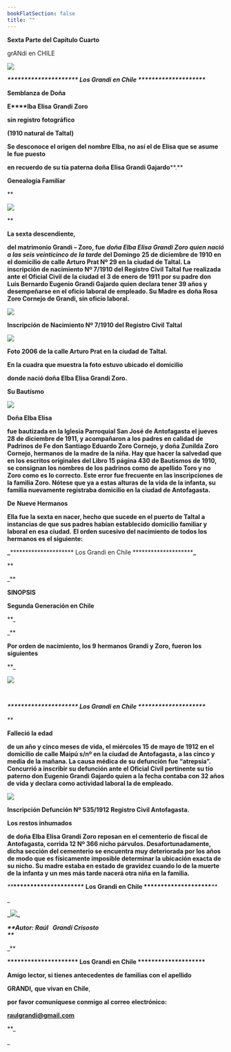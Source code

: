 ```yaml
---
bookFlatSection: false
title: ""
---
```


******Sexta Parte del Capítulo Cuarto****** 

grANdi en CHILE

[![](https://sites.google.com/site/elbaelisagrandizoro/_/rsrc/1283126719902/home/CAPITULO%20IV%20Semblanzas%20Grandi%20Zoro.jpg)](https://sites.google.com/site/elbaelisagrandizoro/home/CAPITULO%20IV%20Semblanzas%20Grandi%20Zoro.jpg?attredirects=0)

_**\*\*\*\*\*\*\*\*\*\*\*\*\*\*\*\*\*\*\*\*\* Los Grandi en Chile \*\*\*\*\*\*\*\*\*\*\*\*\*\*\*\*\*\*\*\***_

**Semblanza de Doña**

**E****lba Elisa** **Grandi Zoro**

**sin registro fotográfico**

**(1910 natural de Taltal)**

**Se desconoce el origen del nombre Elba, no así el de Elisa que se asume le fue puesto**

**en recuerdo de su tía paterna doña Elisa Grandi Gajardo****.**

**Genealogía Familiar**

**

[![](https://sites.google.com/site/elbaelisagrandizoro/_/rsrc/1278546369521/home/Genealogia%20Elba%20Grandi%20Zoro.jpg)](https://sites.google.com/site/elbaelisagrandizoro/home/Genealogia%20Elba%20Grandi%20Zoro.jpg?attredirects=0)

**

****La sexta descendiente,****

**del matrimonio Grandi – Zoro, fue** _**doña Elba Elisa Grandi Zoro quien nació a las seis veinticinco de la tarde**_ **del Domingo** **25 de diciembre de 1910 en el domicilio de calle Arturo Prat Nº 29 en la ciudad de Taltal. La inscripción de nacimiento Nº 7/1910 del Registro Civil Taltal fue realizada ante el Oficial Civil de la ciudad el 3 de enero de 1911 por su padre don Luis Bernardo Eugenio Grandi Gajardo quien declara tener 39 años y desempeñarse en el oficio laboral de empleado. Su Madre es doña Rosa Zoro Cornejo de Grandi, sin oficio laboral.**

[![](https://sites.google.com/site/elbaelisagrandizoro/_/rsrc/1278547310252/home/Nac%20Elba%20Grandi%20Zoro.jpg)](https://sites.google.com/site/elbaelisagrandizoro/home/Nac%20Elba%20Grandi%20Zoro.jpg?attredirects=0)

**Inscripción de Nacimiento Nº 7/1910 del Registro Civil Taltal**

[![](https://sites.google.com/site/elbaelisagrandizoro/_/rsrc/1278547562147/home/Calle%20Arturo%20Prat%20Taltal-125.jpg)](https://sites.google.com/site/elbaelisagrandizoro/home/Calle%20Arturo%20Prat%20Taltal-125.jpg?attredirects=0)

**Foto 2006 de la calle Arturo Prat en la ciudad de Taltal.**

**En la cuadra que muestra la foto estuvo ubicado el domicilio**

**donde nació doña Elba Elisa Grandi Zoro.**

 **Su Bautísmo**

[![](https://sites.google.com/site/elbaelisagrandizoro/_/rsrc/1278548000170/home/Cert-BAUTISMO-Elba-Elisa-Grandi-Zoro.JPG)](https://sites.google.com/site/elbaelisagrandizoro/home/Cert-BAUTISMO-Elba-Elisa-Grandi-Zoro.JPG?attredirects=0)

**Doña Elba Elisa**

**fue bautizada en la Iglesia Parroquial San José de Antofagasta el jueves 28 de diciembre de 1911, y acompañaron a los padres en calidad de Padrinos de Fe don Santiago Eduardo Zoro Cornejo, y doña Zunilda Zoro Cornejo, hermanos de la madre de la niña. Hay que hacer la salvedad que en los escritos originales del Libro 15 página 430 de Bautismos de 1910, se consignan los nombres de los padrinos como de apellido Toro y no Zoro como es lo correcto. Este error fue frecuente en las inscripciones de la familia Zoro. Nótese que ya a estas alturas de la vida de la infanta, su familia nuevamente registraba domicilio en la ciudad de Antofagasta.**

**De** **Nueve Hermanos**

**Ella fue la sexta en nacer, hecho que sucede en el puerto de Taltal a instancias de que sus padres habían establecido domicilio familiar y laboral en esa ciudad.** **El orden sucesivo del nacimiento de todos los hermanos es el siguiente:**

**_**\*\*\*\*\*\*\*\*\*\*\*\*\*\*\*\*\*\*\*\*\* Los Grandi en Chile \*\*\*\*\*\*\*\*\*\*\*\*\*\*\*\*\*\*\*\***_**

**

_**

**SINOPSIS**

****Segunda Generación en Chile****

**_

_**

**Por orden de nacimiento, los 9 hermanos Grandi y Zoro, fueron los siguientes**

**_ 

[![](https://sites.google.com/site/elbaelisagrandizoro/_/rsrc/1303001412090/home/HERMANOS%20GRANDI%20ZORO.JPG)](https://sites.google.com/site/elbaelisagrandizoro/home/HERMANOS%20GRANDI%20ZORO.JPG?attredirects=0)

 

_**\*\*\*\*\*\*\*\*\*\*\*\*\*\*\*\*\*\*\*\*\* Los Grandi en Chile \*\*\*\*\*\*\*\*\*\*\*\*\*\*\*\*\*\*\*\***_





**

****Falleció la edad****

**de un año y cinco meses de vida, el miércoles 15 de mayo de 1912 en el domicilio de calle Maipú s/nº en la ciudad de Antofagasta, a las cinco y media de la mañana. La causa médica de su defunción fue “atrepsia”. Concurrió a inscribir su defunción ante el Oficial Civil pertinente su tío paterno don Eugenio Grandi Gajardo quien a la fecha contaba con 32 años de vida y declara como actividad laboral la de empleado.** 

[![](https://sites.google.com/site/elbaelisagrandizoro/_/rsrc/1278630440372/home/Defunci%C3%B3n.jpg)](https://sites.google.com/site/elbaelisagrandizoro/home/Defunci%C3%B3n.jpg?attredirects=0)

**Inscripción Defunción Nº 535/1912 Registro Civil Antofagasta.**

****Los restos inhumados****

**de doña Elba Elisa Grandi Zoro reposan en el cementerio de fiscal de Antofagasta, corrida 12 Nº 366 nicho párvulos. Desafortunadamente, dicha sección del cementerio se encuentra muy deteriorada por los años de modo que es físicamente imposible determinar la ubicación exacta de su nicho. Su madre estaba en estado de gravidez cuando lo de la muerte de la infanta y un mes más tarde nacerá otra niña en la familia.**

_**_**\*\*\*\*\*\*\*\*\*\*\*\*\*\*\*\*\*\*\*\*\* Los Grandi en Chile \*\*\*\*\*\*\*\*\*\*\*\*\*\*\*\*\*\*\*\***_**_

_

**_**[![](https://sites.google.com/site/elbaelisagrandizoro/_/rsrc/1303001431218/home/AUTOR.jpg)](https://sites.google.com/site/elbaelisagrandizoro/home/AUTOR.jpg?attredirects=0)**_**

**_******Autor: Raúl   Grandi Crisosto****  
**_**

_**

**\*\*\*\*\*\*\*\*\*\*\*\*\*\*\*\*\*\*\*\*\* Los Grandi en Chile \*\*\*\*\*\*\*\*\*\*\*\*\*\*\*\*\*\*\*\***

**Amigo lector, si tienes antecedentes de familias con el apellido** 

 **GRANDI,** **que vivan en Chile**, 

**por favor comuníquese conmigo al correo** **electrónico:** 

 **[raulgrandi@gmail.com](mailto:raulgrandi@gmail.com)**





**_

_